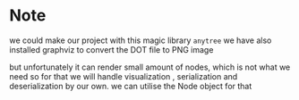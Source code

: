 # Note
we could make our project with this magic library `anytree`
we have also installed graphviz to convert the DOT file to PNG image

but unfortunately it can render small amount of nodes, which is not what we need so for that we will handle visualization , serialization and deserialization by our own.
we can utilise the Node object for that